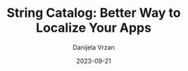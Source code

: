 ---
slug: "/talks/swift-connection/september-2023/danijela-vrzan-string-catalog-better-way-to-localize-your-apps"
date: 2023-09-21
title: "String Catalog: Better Way to Localize Your Apps"
author: "Danijela Vrzan"
video: 7XVhDu74v0c
thumbnail: https:/async-assets.s3.eu-west-3.amazonaws.com/thumbnails/7XVhDu74v0c.jpg
slides: 
tags: []
year: 2023
conference: swift-connection
edition: september-2023
allow_ads: false
---